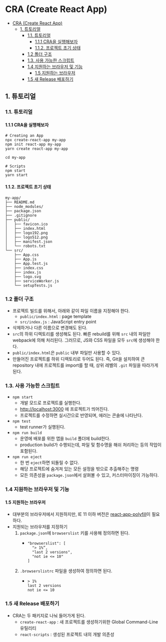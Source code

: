 # CRA (Create React App)

- [CRA (Create React App)](#cra-create-react-app)
  - [1. 튜토리얼](#1-튜토리얼)
    - [1.1. 튜토리얼](#11-튜토리얼)
      - [1.1.1 CRA을 실행해보자](#111-cra을-실행해보자)
      - [1.1.2. 프로젝트 초기 상태](#112-프로젝트-초기-상태)
    - [1.2 폴더 구조](#12-폴더-구조)
    - [1.3. 사용 가능한 스크립트](#13-사용-가능한-스크립트)
    - [1.4 지원하는 브라우저 및 기능](#14-지원하는-브라우저-및-기능)
      - [1.5 지원하는 브라우저](#15-지원하는-브라우저)
    - [1.5 새 Release 배포하기](#15-새-release-배포하기)

## 1. 튜토리얼

### 1.1. 튜토리얼

#### 1.1.1 CRA을 실행해보자

```shell
# Creating an App
npx create-react-app my-app
npm init react-app my-app
yarn create react-app my-app

cd my-app

# Scripts
npm start
yarn start
```

#### 1.1.2. 프로젝트 초기 상태

```
my-app/
├── README.md
├── node_modules/
├── package.json
├── .gitignore
├── public/
│   ├── favicon.ico
│   ├── index.html
│   ├── logo192.png
│   ├── logo512.png
│   ├── manifest.json
│   └── robots.txt
└── src/
    ├── App.css
    ├── App.js
    ├── App.test.js
    ├── index.css
    ├── index.js
    ├── logo.svg
    ├── serviceWorker.js
    └── setupTests.js
```

### 1.2 폴더 구조

- 프로젝트 빌드를 위해서, 아래와 같이 파일 이름을 지정해야 한다.
  - `public/index.html` : page template
  - `src/index.js` : JavaScript entry point
- 삭제하거나 다른 이름으로 변경해도 된다.
- `src`의 하위 디렉토리를 생성해도 된다. 빠른 rebuild를 위해 `src` 내의 파일만 webpack에 의해 처리된다. 그러므로, JS와 CSS 파일을 모두 `src`에 생성해야 한다.
- `public/index.html`은 `public` 내부 파일만 사용할 수 있다.
- 만들어진 프로젝트를 하위 디렉토리로 두어도 된다. 즉, Git을 설치하여 큰 repository 내에 프로젝트를 import를 할 때, 상위 레벨의 `.git` 파일을 따라가게 된다.

### 1.3. 사용 가능한 스크립트

- `npm start`
  - 개발 모드로 프로젝트를 실행한다.
  - [http://localhost:3000](http://localhost:3000) 에 프로젝트가 띄어진다.
  - 프로젝트를 수정하면 실시간으로 반영되며, 에러는 콘솔에 나타난다.
- `npm test`
  - test runner가 실행된다.
- `npm run build`
  - 운영에 배포를 위한 앱을 `build` 폴더에 build한다.
  - production build가 수행되는데, 파일 및 함수명을 해쉬 처리하는 등의 작업이 포함된다.
- `npm run eject`
  - 한 번 `eject`하면 되돌릴 수 없다.
  - 해당 프로젝트에 숨겨져 있는 모든 설정을 밖으로 추출해주는 명령
  - 모든 의존성을 `package.json`에서 살펴볼 수 있고, 커스터마이징이 가능하다.

### 1.4 지원하는 브라우저 및 기능

#### 1.5 지원하는 브라우저

- 대부분의 브라우저에서 지원하지만, IE 11 이하 버전은 [react-app-polyfill](https://github.com/facebook/create-react-app/blob/main/packages/react-app-polyfill/README.md)이 필요하다.
- 지원되는 브라우저를 지정하기
  1. `package.json`에 `browserslist` 키를 사용해 정의하면 된다.
     - ```
       "browserslist": [
         "> 1%”,
         "last 2 versions",
         "not ie <= 10"
       ]
       ```
  2. `.browserslistrc` 파일을 생성하여 정의하면 된다.
     - ```
       > 1%
       last 2 versions
       not ie <= 10
       ```

### 1.5 새 Release 배포하기

- CRA는 두 패키지로 나눠 들어가게 된다.
  - `create-react-app` : 새 프로젝트를 생성하기위한 Global Command-Line 유틸리티
  - `react-scripts` : 생성된 프로젝트 내의 개발 의존성
